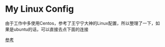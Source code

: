 # My Linux Config

由于工作中多使用Centos，参考了王宁宁大神的Linux配置，所以整理了一下，如果是ubuntu的话，可以直接去点下面的连接

[参考](https://github.com/PegasusWang/linux_config)
